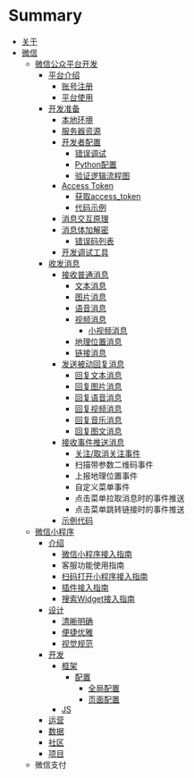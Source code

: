 # Summary

* [关于](README.md)
* [微信](wei-xin-ping-tai.md)
  * [微信公众平台开发](chapter1.md)
    * [平台介绍](chapter1/ping-tai-jie-shao.md)
      * [账号注册](chapter1/ping-tai-jie-shao/zhang-hao-zhu-ce.md)
      * [平台使用](chapter1/ping-tai-jie-shao/ping-tai-shi-yong.md)
    * [开发准备](chapter1/kai-shi-kai-fa.md)
      * [本地环境](chapter1/ben-di-huan-jing.md)
      * [服务器资源](chapter1/fu-wu-qi-zi-yuan.md)
      * [开发者配置](chapter1/kai-fa-zhe-pei-zhi.md)
        * [错误调试](chapter1/kai-fa-zhe-pei-zhi/cuo-wu-diao-shi.md)
        * [Python配置](chapter1/kai-fa-zhe-pei-zhi/pythonpei-zhi.md)
        * [验证逻辑流程图](chapter1/kai-fa-zhe-pei-zhi/yan-zheng-luo-ji-liu-cheng-tu.md)
      * [Access Token](chapter1/access-token.md)
        * [获取access\_token](chapter1/access-token/huo-qu-access-token.md)
        * [代码示例](chapter1/access-token/dai-ma-shi-li.md)
      * [消息交互原理](chapter1/xiao-xi-jiao-hu-yuan-li.md)
      * [消息体加解密](chapter1/xiao-xi-ti-jia-jie-mi-shi-xian.md)
        * [错误码列表](chapter1/xiao-xi-ti-jia-jie-mi-shi-xian/cuo-wu-ma-lie-biao.md)
      * [开发调试工具](chapter1/kai-fa-diao-shi-gong-ju.md)
    * [收发消息](chapter1/shou-fa-xiao-xi.md)
      * [接收普通消息](chapter1/shou-fa-xiao-xi/jie-shou-pu-tong-xiao-xi.md)
        * [文本消息](chapter1/shou-fa-xiao-xi/jie-shou-pu-tong-xiao-xi/wen-ben-xiao-xi.md)
        * [图片消息](chapter1/shou-fa-xiao-xi/jie-shou-pu-tong-xiao-xi/tu-pian-xiao-xi.md)
        * [语音消息](chapter1/shou-fa-xiao-xi/jie-shou-pu-tong-xiao-xi/yu-yin-xiao-xi.md)
        * [视频消息](chapter1/shou-fa-xiao-xi/jie-shou-pu-tong-xiao-xi/shi-pin-xiao-xi.md)
          * [小视频消息](chapter1/shou-fa-xiao-xi/jie-shou-pu-tong-xiao-xi/xiao-shi-pin-xiao-xi.md)
        * [地理位置消息](chapter1/shou-fa-xiao-xi/jie-shou-pu-tong-xiao-xi/di-li-wei-zhi-xiao-xi.md)
        * [链接消息](chapter1/shou-fa-xiao-xi/jie-shou-pu-tong-xiao-xi/lian-jie-xiao-xi.md)
      * [发送被动回复消息](chapter1/shou-fa-xiao-xi/fa-song-bei-dong-hui-fu-xiao-xi.md)
        * [回复文本消息](chapter1/shou-fa-xiao-xi/fa-song-bei-dong-hui-fu-xiao-xi/hui-fu-wen-ben-xiao-xi.md)
        * [回复图片消息](chapter1/shou-fa-xiao-xi/fa-song-bei-dong-hui-fu-xiao-xi/hui-fu-tu-pian-xiao-xi.md)
        * [回复语音消息](chapter1/shou-fa-xiao-xi/fa-song-bei-dong-hui-fu-xiao-xi/hui-fu-yu-yin-xiao-xi.md)
        * [回复视频消息](chapter1/shou-fa-xiao-xi/fa-song-bei-dong-hui-fu-xiao-xi/hui-fu-shi-pin-xiao-xi.md)
        * [回复音乐消息](chapter1/shou-fa-xiao-xi/fa-song-bei-dong-hui-fu-xiao-xi/hui-fu-yin-le-xiao-xi.md)
        * [回复图文消息](chapter1/shou-fa-xiao-xi/fa-song-bei-dong-hui-fu-xiao-xi/hui-fu-tu-wen-xiao-xi.md)
      * [接收事件推送消息](chapter1/shou-fa-xiao-xi/jie-shou-shi-jian-tui-song-xiao-xi.md)
        * [关注/取消关注事件](chapter1/shou-fa-xiao-xi/jie-shou-shi-jian-tui-song-xiao-xi/guan-6ce8-qu-xiao-guan-zhu-shi-jian.md)
        * 扫描带参数二维码事件
        * 上报地理位置事件
        * 自定义菜单事件
        * 点击菜单拉取消息时的事件推送
        * 点击菜单跳转链接时的事件推送
      * [示例代码](chapter1/shou-fa-xiao-xi/shi-li-dai-ma.md)
  * [微信小程序](wei-xin-xiao-cheng-xu.md)
    * [介绍](wei-xin-xiao-cheng-xu/jieshao.md)
      * [微信小程序接入指南](wei-xin-xiao-cheng-xu/jieshao/wei-xin-xiao-cheng-xu-jie-ru-zhi-nan.md)
      * 客服功能使用指南
      * [扫码打开小程序接入指南](wei-xin-xiao-cheng-xu/jieshao/sao-ma-da-kai-xiao-cheng-xu-jie-ru-zhi-nan.md)
      * [插件接入指南](wei-xin-xiao-cheng-xu/jieshao/cha-jian-jie-ru-zhi-nan.md)
      * [搜索Widget接入指南](wei-xin-xiao-cheng-xu/jieshao/sou-suo-widget-jie-ru-zhi-nan.md)
    * [设计](wei-xin-xiao-cheng-xu/she-ji.md)
      * [清晰明确](wei-xin-xiao-cheng-xu/she-ji/qing-xi-ming-que.md)
      * [便捷优雅](wei-xin-xiao-cheng-xu/she-ji/bian-jie-you-ya.md)
      * [视觉规范](wei-xin-xiao-cheng-xu/she-ji/shi-jue-gui-fan.md)
    * [开发](wei-xin-xiao-cheng-xu/kai-fa.md)
      * [框架](wei-xin-xiao-cheng-xu/kai-fa/kuangjia.md)
        * [配置](wei-xin-xiao-cheng-xu/kai-fa/kuangjia/pei-zhi.md)
          * [全局配置](wei-xin-xiao-cheng-xu/kai-fa/kuangjia/pei-zhi/quan-ju-pei-zhi.md)
          * [页面配置](wei-xin-xiao-cheng-xu/kai-fa/kuangjia/pei-zhi/ye-mian-pei-zhi.md)
      * [JS](wei-xin-xiao-cheng-xu/kai-fa/js.md)
    * [运营](wei-xin-xiao-cheng-xu/yun-ying.md)
    * [数据](wei-xin-xiao-cheng-xu/shu-ju.md)
    * [社区](wei-xin-xiao-cheng-xu/she-qu.md)
    * [项目](wei-xin-xiao-cheng-xu/xiang-mu.md)
  * 微信支付

